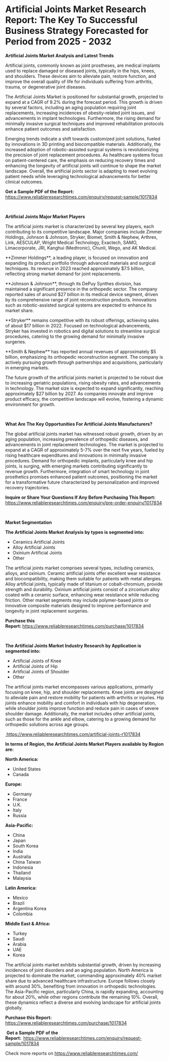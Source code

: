 <p><h1>Artificial Joints Market Research Report: The Key To Successful Business Strategy Forecasted for Period from 2025 - 2032</h1></p><p><strong>Artificial Joints Market Analysis and Latest Trends</strong></p>
<p><p>Artificial joints, commonly known as joint prostheses, are medical implants used to replace damaged or diseased joints, typically in the hips, knees, and shoulders. These devices aim to alleviate pain, restore function, and improve the overall quality of life for individuals suffering from arthritis, trauma, or degenerative joint diseases.</p><p>The Artificial Joints Market is positioned for substantial growth, projected to expand at a CAGR of 9.2% during the forecast period. This growth is driven by several factors, including an aging population requiring joint replacements, increasing incidences of obesity-related joint issues, and advancements in implant technologies. Furthermore, the rising demand for minimally invasive surgical techniques and improved rehabilitation protocols enhance patient outcomes and satisfaction.</p><p>Emerging trends indicate a shift towards customized joint solutions, fueled by innovations in 3D printing and biocompatible materials. Additionally, the increased adoption of robotic-assisted surgical systems is revolutionizing the precision of joint replacement procedures. As healthcare systems focus on patient-centered care, the emphasis on reducing recovery times and enhancing the longevity of artificial joints will continue to shape the market landscape. Overall, the artificial joints sector is adapting to meet evolving patient needs while leveraging technological advancements for better clinical outcomes.</p></p>
<p><strong>Get a Sample PDF of the Report:&nbsp;</strong> <a href="https://www.reliableresearchtimes.com/enquiry/request-sample/1017834?utm_campaign=2891&utm_medium=2&utm_source=Github&utm_content=ia&utm_term=03032025&utm_id=artificial-joints">https://www.reliableresearchtimes.com/enquiry/request-sample/1017834</a></p>
<p>&nbsp;</p>
<p><strong>Artificial Joints Major Market Players</strong></p>
<p><p>The artificial joints market is characterized by several key players, each contributing to its competitive landscape. Major companies include Zimmer Holdings, Johnson & Johnson, Stryker, Biomet, Smith & Nephew, Arthrex, Link, AESCULAP, Wright Medical Technology, Exactech, SAMO, Limacorporate, JRI, Kanghui (Medtronic), Chunli, Wego, and AK Medical.</p><p>**Zimmer Holdings**, a leading player, is focused on innovation and expanding its product portfolio through advanced materials and surgical techniques. Its revenue in 2023 reached approximately $7.5 billion, reflecting strong market demand for joint replacements.</p><p>**Johnson & Johnson**, through its DePuy Synthes division, has maintained a significant presence in the orthopedic sector. The company reported sales of around $27 billion in its medical device segment, driven by its comprehensive range of joint reconstruction products. Innovations such as robotic-assisted surgical systems are expected to enhance its market share.</p><p>**Stryker** remains competitive with its robust offerings, achieving sales of about $17 billion in 2022. Focused on technological advancements, Stryker has invested in robotics and digital solutions to streamline surgical procedures, catering to the growing demand for minimally invasive surgeries.</p><p>**Smith & Nephew** has reported annual revenues of approximately $5 billion, emphasizing its orthopedic reconstruction segment. The company is actively pursuing growth through partnerships and acquisitions, particularly in emerging markets.</p><p>The future growth of the artificial joints market is projected to be robust due to increasing geriatric populations, rising obesity rates, and advancements in technology. The market size is expected to expand significantly, reaching approximately $27 billion by 2027. As companies innovate and improve product efficacy, the competitive landscape will evolve, fostering a dynamic environment for growth.</p></p>
<p>&nbsp;</p>
<p><strong>What Are The Key Opportunities For Artificial Joints Manufacturers?</strong></p>
<p><p>The global artificial joints market has witnessed robust growth, driven by an aging population, increasing prevalence of orthopedic diseases, and advancements in joint replacement technologies. The market is projected to expand at a CAGR of approximately 5-7% over the next five years, fueled by rising healthcare expenditures and innovations in minimally invasive procedures. Demand for orthopedic implants, particularly knee and hip joints, is surging, with emerging markets contributing significantly to revenue growth. Furthermore, integration of smart technology in joint prosthetics promises enhanced patient outcomes, positioning the market for a transformative future characterized by personalization and improved recovery trajectories.</p></p>
<p><strong>Inquire or Share Your Questions If Any Before Purchasing This Report:</strong> <a href="https://www.reliableresearchtimes.com/enquiry/pre-order-enquiry/1017834?utm_campaign=2891&utm_medium=2&utm_source=Github&utm_content=ia&utm_term=03032025&utm_id=artificial-joints">https://www.reliableresearchtimes.com/enquiry/pre-order-enquiry/1017834</a></p>
<p>&nbsp;</p>
<p><strong>Market Segmentation</strong></p>
<p><strong>The Artificial Joints Market Analysis by types is segmented into:</strong></p>
<p><ul><li>Ceramics Artificial Joints</li><li>Alloy Artificial Joints</li><li>Oxinium Artificial Joints</li><li>Other</li></ul></p>
<p><p>The artificial joints market comprises several types, including ceramics, alloys, and oxinium. Ceramic artificial joints offer excellent wear resistance and biocompatibility, making them suitable for patients with metal allergies. Alloy artificial joints, typically made of titanium or cobalt-chromium, provide strength and durability. Oxinium artificial joints consist of a zirconium alloy coated with a ceramic surface, enhancing wear resistance while reducing friction. Other market segments may include polymer-based joints or innovative composite materials designed to improve performance and longevity in joint replacement surgeries.</p></p>
<p><strong>Purchase this Report:&nbsp;</strong><a href="https://www.reliableresearchtimes.com/purchase/1017834?utm_campaign=2891&utm_medium=2&utm_source=Github&utm_content=ia&utm_term=03032025&utm_id=artificial-joints">https://www.reliableresearchtimes.com/purchase/1017834</a></p>
<p>&nbsp;</p>
<p><strong>The Artificial Joints Market Industry Research by Application is segmented into:</strong></p>
<p><ul><li>Artificial Joints of Knee</li><li>Artificial Joints of Hip</li><li>Artificial Joints of Shoulder</li><li>Other</li></ul></p>
<p><p>The artificial joints market encompasses various applications, primarily focusing on knee, hip, and shoulder replacements. Knee joints are designed to alleviate pain and restore mobility for patients with arthritis or injuries. Hip joints enhance mobility and comfort in individuals with hip degeneration, while shoulder joints improve function and reduce pain in cases of severe shoulder damage. Additionally, the market includes other artificial joints, such as those for the ankle and elbow, catering to a growing demand for orthopedic solutions across age groups.</p></p>
<p><a href="https://www.reliableresearchtimes.com/artificial-joints-r1017834?utm_campaign=2891&utm_medium=2&utm_source=Github&utm_content=ia&utm_term=03032025&utm_id=artificial-joints">&nbsp;https://www.reliableresearchtimes.com/artificial-joints-r1017834</a></p>
<p><strong>In terms of Region, the Artificial Joints Market Players available by Region are:</strong></p>
<p>
    <p> <strong> North America: </strong>
        <ul>
            <li>United States</li>
            <li>Canada</li>
        </ul>
        </p> 
    <p> <strong> Europe: </strong>
        <ul>
            <li>Germany</li>
            <li>France</li>
            <li>U.K.</li>
            <li>Italy</li>
            <li>Russia</li>
        </ul>
        </p> 
    <p> <strong> Asia-Pacific: </strong>
        <ul>
            <li>China</li>
            <li>Japan</li>
            <li>South Korea</li>
            <li>India</li>
            <li>Australia</li>
            <li>China Taiwan</li>
            <li>Indonesia</li>
            <li>Thailand</li>
            <li>Malaysia</li>
        </ul>
        </p> 
    <p> <strong> Latin America: </strong>
        <ul>
            <li>Mexico</li>
            <li>Brazil</li>
            <li>Argentina Korea</li>
            <li>Colombia</li>
        </ul>
        </p> 
    <p> <strong> Middle East & Africa: </strong>
        <ul>
            <li>Turkey</li>
            <li>Saudi</li>
            <li>Arabia</li>
            <li>UAE</li>
            <li>Korea</li>
        </ul>
    </p>
    </p>
<p><p>The artificial joints market exhibits substantial growth, driven by increasing incidences of joint disorders and an aging population. North America is projected to dominate the market, commanding approximately 40% market share due to advanced healthcare infrastructure. Europe follows closely with around 30%, benefiting from innovation in orthopedic technologies. The Asia-Pacific region, particularly China, is rapidly expanding, accounting for about 20%, while other regions contribute the remaining 10%. Overall, these dynamics reflect a diverse and evolving landscape for artificial joints globally.</p></p>
<p><strong>Purchase this Report: </strong><a href="https://www.reliableresearchtimes.com/purchase/1017834?utm_campaign=2891&utm_medium=2&utm_source=Github&utm_content=ia&utm_term=03032025&utm_id=artificial-joints">https://www.reliableresearchtimes.com/purchase/1017834</a></p>
<p>&nbsp;<strong>Get a Sample PDF of the Report:&nbsp;&nbsp;</strong><a href="https://www.reliableresearchtimes.com/enquiry/request-sample/1017834?utm_campaign=2891&utm_medium=2&utm_source=Github&utm_content=ia&utm_term=03032025&utm_id=artificial-joints">https://www.reliableresearchtimes.com/enquiry/request-sample/1017834</a></p>
<p><strong></strong></p>
<p>Check more reports on <a href="https://www.reliableresearchtimes.com/?utm_campaign=2891&utm_medium=2&utm_source=Github&utm_content=ia&utm_term=03032025&utm_id=artificial-joints">https://www.reliableresearchtimes.com/</a></p>